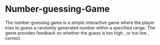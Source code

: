 # Number-guessing-Game
The number guessing game is a simple interactive game where the player tries to guess a randomly generated number within a specified range. The game provides feedback on whether the guess is too high , or too low , correct.
